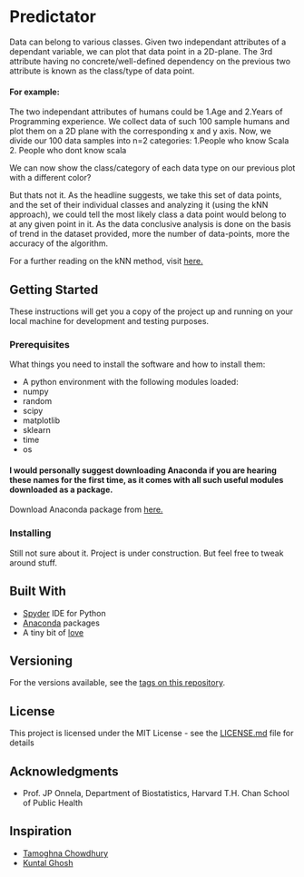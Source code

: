 # Predictator

Data can belong to various classes. Given two independant attributes of a dependant variable, we can plot that data point in a 2D-plane. The 3rd attribute having no concrete/well-defined dependency on the previous two attribute is known as the class/type of data point.
#### For example:
The two independant attributes of humans could be 1.Age and 2.Years of Programming experience.
We collect data of such 100 sample humans and plot them on a 2D plane with the corresponding x and y axis.
Now, we divide our 100 data samples into n=2 categories: 1.People who know Scala  2. People who dont know scala

We can now show the class/category of each data type on our previous plot with a different color?

But thats not it. As the headline suggests, we take this set of data points, and the set of their individual classes and analyzing it (using the kNN approach), we could tell the most likely class a data point would belong to at any given point in it.
As the data conclusive analysis is done on the basis of trend in the dataset provided, more the number of data-points, more the accuracy of the algorithm.

For a further reading on the kNN method, visit [here.](https://en.wikipedia.org/wiki/K-nearest_neighbors_algorithm)

## Getting Started

These instructions will get you a copy of the project up and running on your local machine for development and testing purposes. 

### Prerequisites

What things you need to install the software and how to install them:

* A python environment with the following modules loaded:
* numpy
* random
* scipy
* matplotlib
* sklearn
* time
* os

#### I would personally suggest downloading Anaconda if you are hearing these names for the first time, as it comes with all such useful modules downloaded as a package.
Download Anaconda package from [here.](https://www.continuum.io/downloads)

### Installing

Still not sure about it. Project is under construction.
But feel free to tweak around stuff.

## Built With

* [Spyder](https://github.com/spyder-ide) IDE for Python
* [Anaconda](https://docs.continuum.io/anaconda/) packages
* A tiny bit of [love](https://www.google.co.in/search?q=love&oq=love&aqs=chrome..69i57j0l5.1607j0j4&sourceid=chrome&ie=UTF-8#q=what+is+love?) 

## Versioning

For the versions available, see the [tags on this repository](https://github.com/sayan2207/Class-Predictor/tags). 

## License

This project is licensed under the MIT License - see the [LICENSE.md](LICENSE.md) file for details

## Acknowledgments

* Prof. JP Onnela, Department of Biostatistics, Harvard T.H. Chan School of Public Health

## Inspiration

* [Tamoghna Chowdhury](https://github.com/tamchow)
* [Kuntal Ghosh](https://github.com/kuntaltattu)
